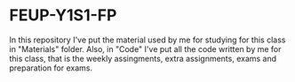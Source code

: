 # FEUP-Y1S1-FP
In this repository I've put the material used by me for studying for this class in "Materials" folder. Also, in "Code" I've put all the code written by me for this class, that is the weekly assingments, extra assignments, exams and preparation for exams.
